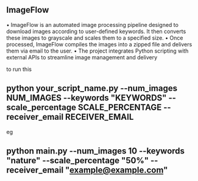 ## ImageFlow 
• ImageFlow is an automated image processing pipeline designed to download images according to user-defined keywords.
It then converts these images to grayscale and scales them to a specified size.
• Once processed, ImageFlow compiles the images into a zipped file and delivers them via email to the user.
• The project integrates Python scripting with external APIs to streamline image management and delivery

to run this
## python your_script_name.py --num_images NUM_IMAGES --keywords "KEYWORDS" --scale_percentage SCALE_PERCENTAGE --receiver_email RECEIVER_EMAIL
eg
## python main.py --num_images 10 --keywords "nature" --scale_percentage "50%" --receiver_email "example@example.com"
